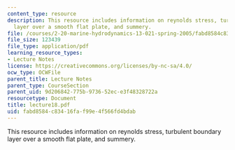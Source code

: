 ```yaml
---
content_type: resource
description: This resource includes information on reynolds stress, turbulent boundary
  layer over a smooth flat plate, and summery.
file: /courses/2-20-marine-hydrodynamics-13-021-spring-2005/fabd8584c83416faf99e4f566fd4bdab_lecture18.pdf
file_size: 123439
file_type: application/pdf
learning_resource_types:
- Lecture Notes
license: https://creativecommons.org/licenses/by-nc-sa/4.0/
ocw_type: OCWFile
parent_title: Lecture Notes
parent_type: CourseSection
parent_uid: 9d206842-775b-9736-52ec-e3f48328722a
resourcetype: Document
title: lecture18.pdf
uid: fabd8584-c834-16fa-f99e-4f566fd4bdab
---
```

This resource includes information on reynolds stress, turbulent boundary layer over a smooth flat plate, and summery.